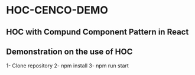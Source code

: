 # HOC-CENCO-DEMO

## HOC with Compund Component Pattern in React

## Demonstration on the use of HOC

1- Clone repository
2- npm install
3- npm run start
